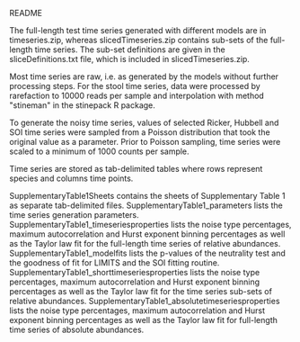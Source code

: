 README

The full-length test time series generated with different models are in timeseries.zip, whereas slicedTimeseries.zip contains sub-sets of the full-length time series. The sub-set definitions are given in the sliceDefinitions.txt file, which is included in slicedTimeseries.zip.  

Most time series are raw, i.e. as generated by the models without further processing steps. For the stool time series, data were processed by rarefaction to 10000 reads per sample and interpolation with method "stineman" in the stinepack R package.   

To generate the noisy time series, values of selected Ricker, Hubbell and SOI time series were sampled from a Poisson distribution that took the original value as a parameter. Prior to Poisson sampling, time series were scaled to a minimum of 1000 counts per sample.  

Time series are stored as tab-delimited tables where rows represent species and columns time points. 

SupplementaryTable1Sheets contains the sheets of Supplementary Table 1 as separate tab-delimited files. 
SupplementaryTable1_parameters lists the time series generation parameters.
SupplementaryTable1_timeseriesproperties lists the noise type percentages, maximum autocorrelation and Hurst exponent binning percentages as well as the Taylor law fit for the full-length time series of relative abundances. 
SupplementaryTable1_modelfits lists the p-values of the neutrality test and the goodness of fit for LIMITS and the SOI fitting routine.
SupplementaryTable1_shorttimeseriesproperties lists the noise type percentages, maximum autocorrelation and Hurst exponent binning percentages as well as the Taylor law fit for the time series sub-sets of relative abundances. 
SupplementaryTable1_absolutetimeseriesproperties lists the noise type percentages, maximum autocorrelation and Hurst exponent binning percentages as well as the Taylor law fit for full-length time series of absolute abundances. 
